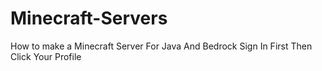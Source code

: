 # Minecraft-Servers
How to make a Minecraft Server For Java And Bedrock
Sign In First Then Click Your Profile
